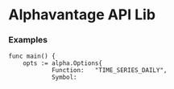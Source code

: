 # Alphavantage API Lib

### Examples

```
func main() {
	opts := alpha.Options{
			Function:   "TIME_SERIES_DAILY",
			Symbol: